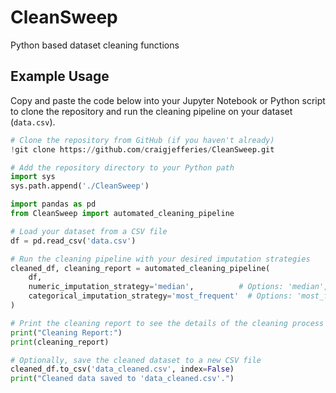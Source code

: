 # CleanSweep
Python based dataset cleaning functions 


## Example Usage

Copy and paste the code below into your Jupyter Notebook or Python script to clone the repository and run the cleaning pipeline on your dataset (`data.csv`).

```python
# Clone the repository from GitHub (if you haven't already)
!git clone https://github.com/craigjefferies/CleanSweep.git

# Add the repository directory to your Python path
import sys
sys.path.append('./CleanSweep')

import pandas as pd
from CleanSweep import automated_cleaning_pipeline

# Load your dataset from a CSV file
df = pd.read_csv('data.csv')

# Run the cleaning pipeline with your desired imputation strategies
cleaned_df, cleaning_report = automated_cleaning_pipeline(
    df,
    numeric_imputation_strategy='median',          # Options: 'median', 'mean', 'constant'
    categorical_imputation_strategy='most_frequent'  # Options: 'most_frequent', 'constant'
)

# Print the cleaning report to see the details of the cleaning process
print("Cleaning Report:")
print(cleaning_report)

# Optionally, save the cleaned dataset to a new CSV file
cleaned_df.to_csv('data_cleaned.csv', index=False)
print("Cleaned data saved to 'data_cleaned.csv'.")
